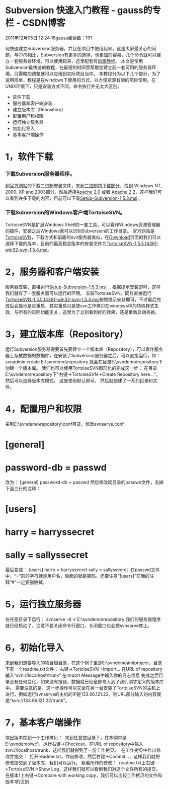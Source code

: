 # Subversion 快速入门教程 - gauss的专栏 - CSDN博客
2011年12月05日 12:24:18[gauss](https://me.csdn.net/mathlmx)阅读数：191
                
何快速建立Subversion服务器，并且在项目中使用起来，这是大家最关心的问题，与CVS相比，Subversion有更多的选择，也更加的容易，几个命令就可以建立一套服务器环境，可以使用起来，这里配套有[动画教程](http://www.subversion.org.cn/media/all.swf)。
本文是使用Subversion最快速的教程，在最短的时间里帮助您建立起一套可用的服务器环境，只需略加调整就可以应用到实际项目当中。 
本教程分为以下几个部分，为了说明简单，教程是在windows下使用的方式，以方便资源有限的项目使用。在UNIX环境下，只是安装方式不同，命令执行并无太大区别。
- 软件下载
- 服务器和客户端安装
- 建立版本库（Repository） 
- 配置用户和权限
- 运行独立服务器 
- 初始化导入 
- 基本客户端操作
# 1，软件下载 
### 下载Subversion服务器程序。 
到[官方网站](http://subversion.tigris.org/)的下载二进制安装文件，来到[二进制包下载部分](http://subversion.tigris.org/getting.html#binary-packages)，找到 Windows NT, 2000, XP and 2003部分，然后选择[Apache
 2.0](http://subversion.tigris.org/servlets/ProjectDocumentList?folderID=91) 或者 [Apache 2.2](http://subversion.tigris.org/servlets/ProjectDocumentList?folderID=8100)，这样我们可以看到许多下载的内容，目前可以下载[Setup-Subversion-1.5.3.msi](http://subversion.tigris.org/files/documents/15/44049/Setup-Subversion-1.5.3.msi) 。
### 下载Subversion的Windows客户端TortoiseSVN。 
TortoiseSVN是扩展Windows Shell的一套工具，可以看作Windows资源管理器的插件，安装之后Windows就可以识别Subversion的工作目录。
官方网站是[TortoiseSVN](http://tortoisesvn.net/)，下载方式和前面的svn服务器类似，在[Download](http://tortoisesvn.net/downloads)页面的我们可以选择下载的版本，目前的最高稳定版本的安装文件为[TortoiseSVN-1.5.5.14361-win32-svn-1.5.4.msi](http://downloads.sourceforge.net/tortoisesvn/TortoiseSVN-1.5.5.14361-win32-svn-1.5.4.msi?download)。
# 2，服务器和客户端安装 
服务器安装，直接运行[Setup-Subversion-1.5.3.msi](http://subversion.tigris.org/files/documents/15/44049/Setup-Subversion-1.5.3.msi) ，根据提示安装即可，这样我们就有了一套服务器可以运行的环境。
安装TortoiseSVN，同样直接运行[TortoiseSVN-1.5.5.14361-win32-svn-1.5.4.msi](http://downloads.sourceforge.net/tortoisesvn/TortoiseSVN-1.5.5.14361-win32-svn-1.5.4.msi?download)按照提示安装即可，不过最后完成后会提示是否重启，其实重启只是使svn工作拷贝在windows中的特殊样式生效，与所有的实际功能无关，这里为了立刻看到好的效果，还是重新启动机器。
# 3，建立版本库（Repository）
运行Subversion服务器需要首先要建立一个版本库（Repository），可以看作服务器上存放数据的数据库，在安装了Subversion服务器之后，可以直接运行，如：
svnadmin create E:\svndemo\repository
就会在目录E:\svndemo\repository下创建一个版本库。 
我们也可以使用TortoiseSVN图形化的完成这一步： 
在目录E:\svndemo\repository下"右键->TortoiseSVN->Create Repository here...“， 然后可以选择版本库模式， 这里使用默认即可， 然后就创建了一系列目录和文件。
# 4，配置用户和权限 
来到E:\svndemo\repository\conf目录，修改svnserve.conf： 
# [general] 
# password-db = passwd 
改为： 
[general] 
password-db = passwd 
然后修改同目录的passwd文件，去掉下面三行的注释： 
# [users] 
# harry = harryssecret 
# sally = sallyssecret 
最后变成： 
[users] 
harry = harryssecret 
sally = sallyssecret 
 在passwd文件中，“=”前的字符就是用户名，后面的就是密码。还要注意“[users]”前面的注释“#”一定要删除掉。
# 5，运行独立服务器 
在任意目录下运行： 
svnserve -d -r E:\svndemo\repository 我们的服务器程序就已经启动了。注意不要关闭命令行窗口，关闭窗口也会把svnserve停止。
# 6，初始化导入 
来到我们想要导入的项目根目录，在这个例子里是E:\svndemo\initproject，目录下有一个readme.txt文件： 
右键->TortoiseSVN->Import... 
在URL of repository输入“svn://localhost/trunk” 
在Import Message中输入你的日志信息
完成之后目录没有任何变化，如果没有报错，数据就已经全部导入到了我们刚才定义的版本库中。 
需要注意的是，这一步操作可以完全在另一台安装了TortoiseSVN的主机上进行。例如运行svnserve的主机的IP是133.96.121.22，则URL部分输入的内容就是“svn://133.96.121.22/trunk”。
# 7，基本客户端操作 
取出版本库到一个工作拷贝： 
来到任意空目录下，在本例中是E:\svndemo\wc1，运行右键->Checkout，在URL of repository中输入svn://localhost/trunk，这样我们就得到了一份工作拷贝。 
在工作拷贝中作出修改并提交： 
打开readme.txt，作出修改，然后右键->Commit...，这样我们就把修改提交到了版本库，我们可以运行。 
察看所作的修改： 
readme.txt上右键->TortoiseSVN->Show Log，这样我们就可以看到我们对这个文件所有的提交。在版本1上右键->Compare with working copy，我们可以比较工作拷贝的文件和版本1的区别
